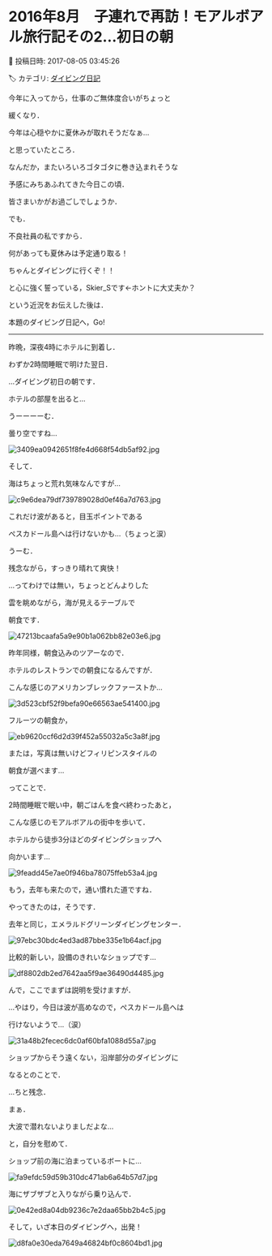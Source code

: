 # 2016年8月　子連れで再訪！モアルボアル旅行記その2…初日の朝

📅 投稿日時: 2017-08-05 03:45:26

🏷️ カテゴリ: [ダイビング日記](ce3a7a8d424d112fce83ee85c81a0e344.md)

今年に入ってから，仕事のご無体度合いがちょっと


緩くなり．


今年は心穏やかに夏休みが取れそうだなぁ…


と思っていたところ．


なんだか，またいろいろゴタゴタに巻き込まれそうな


予感にみちあふれてきた今日この頃．


皆さまいかがお過ごしでしょうか．





でも．


不良社員の私ですから．


何があっても夏休みは予定通り取る！


ちゃんとダイビングに行くぞ！！


と心に強く誓っている，Skier_Sです←ホントに大丈夫か？





という近況をお伝えした後は．


本題のダイビング日記へ，Go!





---


昨晩，深夜4時にホテルに到着し．


わずか2時間睡眠で明けた翌日．


…ダイビング初日の朝です．





ホテルの部屋を出ると…


うーーーーむ．


曇り空ですね…




![3409ea0942651f8fe4d668f54db5af92.jpg](images/3409ea0942651f8fe4d668f54db5af92.jpg)







そして．


海はちょっと荒れ気味なんですが…




![c9e6dea79df739789028d0ef46a7d763.jpg](images/c9e6dea79df739789028d0ef46a7d763.jpg)




これだけ波があると，目玉ポイントである


ぺスカドール島へは行けないかも…（ちょっと涙）





うーむ．


残念ながら，すっきり晴れて爽快！


…ってわけでは無い，ちょっとどんよりした


雲を眺めながら，海が見えるテーブルで


朝食です．




![47213bcaafa5a9e90b1a062bb82e03e6.jpg](images/47213bcaafa5a9e90b1a062bb82e03e6.jpg)







昨年同様，朝食込みのツアーなので．


ホテルのレストランでの朝食になるんですが．


こんな感じのアメリカンブレックファーストか…




![3d523cbf52f9befa90e66563ae541400.jpg](images/3d523cbf52f9befa90e66563ae541400.jpg)




フルーツの朝食か，




![eb9620ccf6d2d39f452a55032a5c3a8f.jpg](images/eb9620ccf6d2d39f452a55032a5c3a8f.jpg)




または，写真は無いけどフィリピンスタイルの


朝食が選べます…





ってことで．


2時間睡眠で眠い中，朝ごはんを食べ終わったあと，


こんな感じのモアルボアルの街中を歩いて．


ホテルから徒歩3分ほどのダイビングショップへ


向かいます…




![9feadd45e7ae0f946ba78075ffeb53a4.jpg](images/9feadd45e7ae0f946ba78075ffeb53a4.jpg)




もう，去年も来たので，通い慣れた道ですね．





やってきたのは，そうです．


去年と同じ，エメラルドグリーンダイビングセンター．




![97ebc30bdc4ed3ad87bbe335e1b64acf.jpg](images/97ebc30bdc4ed3ad87bbe335e1b64acf.jpg)







比較的新しい，設備のきれいなショップです…




![df8802db2ed7642aa5f9ae36490d4485.jpg](images/df8802db2ed7642aa5f9ae36490d4485.jpg)







んで，ここでまずは説明を受けますが．


…やはり，今日は波が高めなので，ぺスカドール島へは


行けないようで…（涙）




![31a48b2fecec6dc0af60bfa1088d55a7.jpg](images/31a48b2fecec6dc0af60bfa1088d55a7.jpg)




ショップからそう遠くない，沿岸部分のダイビングに


なるとのことで．


…ちと残念．





まぁ．


大波で潜れないよりましだよな…


と，自分を慰めて．





ショップ前の海に泊まっているボートに…




![fa9efdc59d59b310dc471ab6a64b57d7.jpg](images/fa9efdc59d59b310dc471ab6a64b57d7.jpg)




海にザブザブと入りながら乗り込んで．




![0e42ed8a04db9236c7e2daa65bb2b4c5.jpg](images/0e42ed8a04db9236c7e2daa65bb2b4c5.jpg)




そして，いざ本日のダイビングへ，出発！




![d8fa0e30eda7649a46824bf0c8604bd1.jpg](images/d8fa0e30eda7649a46824bf0c8604bd1.jpg)
